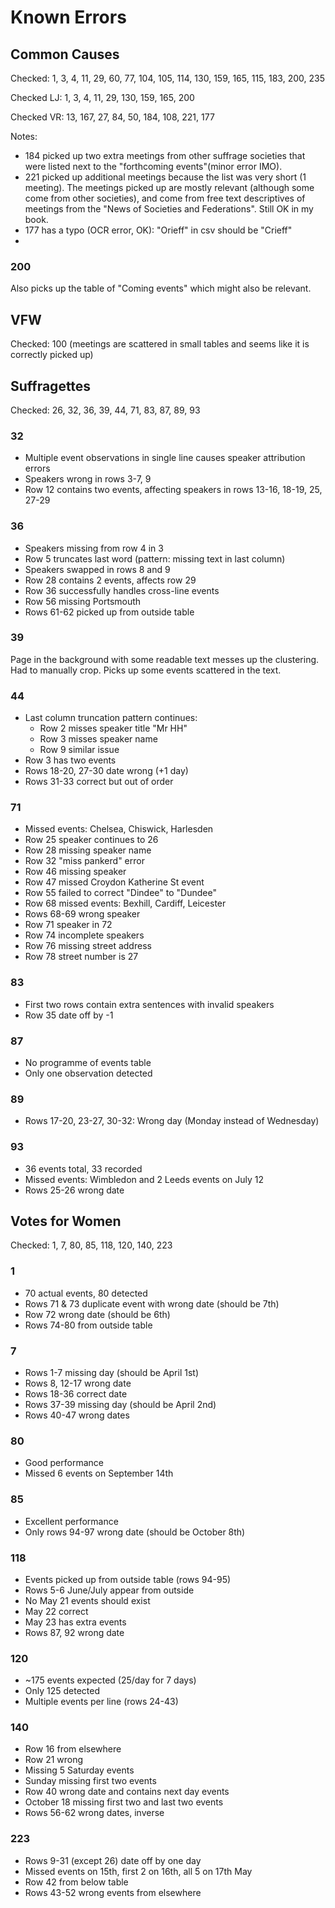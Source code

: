# Known Errors
## Common Causes
Checked: 1, 3, 4, 11, 29, 60, 77, 104, 105, 114, 130, 159, 165, 115, 183, 200, 235

Checked LJ: 1, 3, 4, 11, 29, 130, 159, 165, 200

Checked  VR: 13, 167, 27, 84, 50, 184, 108, 221, 177

Notes: 
- 184 picked up two extra meetings from other suffrage societies that were listed next to the "forthcoming events"(minor error IMO).
- 221 picked up additional meetings because the list was very short (1 meeting). The meetings picked up are mostly relevant (although some come from other societies), and come from free text descriptives of meetings from the "News of Societies and Federations". Still OK in my book.
- 177 has a typo (OCR error, OK): "Orieff" in csv should be "Crieff"
- 
### 200
Also picks up the table of "Coming events" which might also be relevant.

## VFW
Checked: 100 (meetings are scattered in small tables and seems like it is correctly picked up)

## Suffragettes
Checked: 26, 32, 36, 39, 44, 71, 83, 87, 89, 93

### 32
- Multiple event observations in single line causes speaker attribution errors
- Speakers wrong in rows 3-7, 9
- Row 12 contains two events, affecting speakers in rows 13-16, 18-19, 25, 27-29

### 36
- Speakers missing from row 4 in 3
- Row 5 truncates last word (pattern: missing text in last column)
- Speakers swapped in rows 8 and 9
- Row 28 contains 2 events, affects row 29
- Row 36 successfully handles cross-line events
- Row 56 missing Portsmouth
- Rows 61-62 picked up from outside table

### 39
Page in the background with some readable text messes up the clustering. Had to manually crop.
Picks up some events scattered in the text.

### 44
- Last column truncation pattern continues:
  - Row 2 misses speaker title "Mr HH"
  - Row 3 misses speaker name
  - Row 9 similar issue
- Row 3 has two events
- Rows 18-20, 27-30 date wrong (+1 day)
- Rows 31-33 correct but out of order

### 71
- Missed events: Chelsea, Chiswick, Harlesden
- Row 25 speaker continues to 26
- Row 28 missing speaker name
- Row 32 "miss pankerd" error
- Row 46 missing speaker
- Row 47 missed Croydon Katherine St event
- Row 55 failed to correct "Dindee" to "Dundee"
- Row 68 missed events: Bexhill, Cardiff, Leicester
- Rows 68-69 wrong speaker
- Row 71 speaker in 72
- Row 74 incomplete speakers
- Row 76 missing street address
- Row 78 street number is 27

### 83
- First two rows contain extra sentences with invalid speakers
- Row 35 date off by -1

### 87
- No programme of events table
- Only one observation detected

### 89
- Rows 17-20, 23-27, 30-32: Wrong day (Monday instead of Wednesday)

### 93
- 36 events total, 33 recorded
- Missed events: Wimbledon and 2 Leeds events on July 12
- Rows 25-26 wrong date

## Votes for Women
Checked: 1, 7, 80, 85, 118, 120, 140, 223

### 1
- 70 actual events, 80 detected
- Rows 71 & 73 duplicate event with wrong date (should be 7th)
- Row 72 wrong date (should be 6th)
- Rows 74-80 from outside table

### 7
- Rows 1-7 missing day (should be April 1st)
- Rows 8, 12-17 wrong date
- Rows 18-36 correct date
- Rows 37-39 missing day (should be April 2nd)
- Rows 40-47 wrong dates

### 80
- Good performance
- Missed 6 events on September 14th

### 85
- Excellent performance
- Only rows 94-97 wrong date (should be October 8th)

### 118
- Events picked up from outside table (rows 94-95)
- Rows 5-6 June/July appear from outside
- No May 21 events should exist
- May 22 correct
- May 23 has extra events
- Rows 87, 92 wrong date

### 120
- ~175 events expected (25/day for 7 days)
- Only 125 detected
- Multiple events per line (rows 24-43)

### 140
- Row 16 from elsewhere
- Row 21 wrong
- Missing 5 Saturday events
- Sunday missing first two events
- Row 40 wrong date and contains next day events
- October 18 missing first two and last two events
- Rows 56-62 wrong dates, inverse

### 223
- Rows 9-31 (except 26) date off by one day
- Missed events on 15th, first 2 on 16th, all 5 on 17th May
- Row 42 from below table
- Rows 43-52 wrong events from elsewhere
